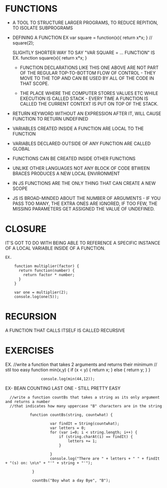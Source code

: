 FUNCTIONS
=========
   + A TOOL TO STRUCTURE LARGER PROGRAMS, TO REDUCE REPITION, TO ISOLATE SUBPROGRAMS

   + DEFINING A FUNCTION
        EX
          var square = function(x){
            return x*x;
          }
        // square(2);
        
        SLIGHTLY SHORTER WAY TO SAY "VAR SQUARE =  ... FUNCTION" IS
        EX.
              function square(x){
                return x*x;
              }
       
       -  FUNCTION DECLARATIONS LIKE THIS ONE ABOVE ARE NOT PART OF THE REGULAR TOP-TO-BOTTOM FLOW OF CONTROL - THEY
          MOVE TO THE TOP AND CAN BE USED BY ALL OF THE CODE IN THAT SCOPE.
          
      -   THE PLACE WHERE THE COMPUTER STORES VALUES ETC WHILE EXECUTION IS CALLED STACK - EVERY TIME A FUNCTION IS CALLED
          THE CURRENT CONTEXT IS PUT ON TOP OF THE STACK.
        
        
        
        
   + RETURN KEYWORD WITHOUT AN EXPRESSION AFTER IT, WILL CAUSE FUNCTION TO RETURN UNDEFINED
    
   + VARIABLES CREATED INSIDE A FUNCTION ARE LOCAL TO THE FUNCTION
    
   + VARIABLES DECLARED OUTSIDE OF ANY FUNCTION ARE CALLED GLOBAL
    
   + FUNCTIONS CAN BE CREATED INSIDE OTHER FUNCTIONS
    
   + UNLIKE OTHER LANGUAGES NOT ANY BLOCK OF CODE BTWEEN BRACES PRODUCES A NEW LOCAL ENVIRONMENT
    
   + IN JS FUNCTIONS ARE THE ONLY THING THAT CAN CREATE A NEW SCOPE
    
   + JS IS BROAD-MINDED ABOUT THE NUMBER OF ARGUMENTS - IF YOU PASS TOO MANY, THE EXTRA ONES ARE IGNORED, 
      IF TOO FEW, THE MISSING PARAMETERS GET ASSIGNED THE VALUE OF UNDEFINED.
      
      
      
CLOSURE
=======

  IT'S GOT TO DO WITH BEING ABLE TO REFERENCE A SPECIFIC INSTANCE OF A LOCAL VARIABLE INSIDE OF A FUNCTION.
    
    EX.
    
        function multiplier(factor) {
          return function(number) {
            return factor * number;
          }
        }
        
        var one = multiplier(2);
        console.log(one(5));
    
    
RECURSION
=========
  A FUNCTION THAT CALLS ITSELF IS CALLED RECURSIVE
    
    
 EXERCISES
 =========
 
   EX.
         //write a function that takes 2 arguments and returns their minimum
         // stil too easy
                    function min(x,y) {
                        if (x < y) {
                            return x;
                        } else {
                            return y;
                        }
                    }
                    
                    console.log(min(44,12));

    
    
   EX- BEAN COUNTING LAST ONE - STILL PRETTY EASY
    
      //write a function countBs that takes a string as its only argument and returns a number
      //that indicates how many uppercase "B" characters are in the string
                
               function countBs(string, countwhat) {
                
                        var findIt = String(countwhat);
                        var letters = 0;
                        for (var i=0; i < string.length; i++) {
                            if (string.charAt(i) == findIt) {
                                letters += 1;
                            }
                
                        }
                        console.log("There are " + letters + " " + findIt + "(s) on: \n\n" + "'" + string + "'");
                
                }
                
                countBs("Boy what a day Bye", "B");
                    
    
    
    
    
    
    
    
    
    
    
    
    
    
    
    
    
    
    
    
    
    
    
    
    
    
    
    
    
    
    
    
    
    
    
    
    
    
    
    
    
    
    
    
    
    
    
